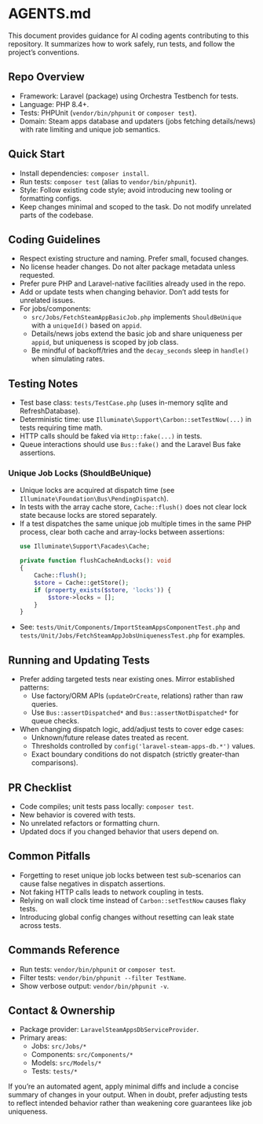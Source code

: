 # AGENTS.md

This document provides guidance for AI coding agents contributing to this repository. It summarizes how to work safely, run tests, and follow the project’s conventions.

## Repo Overview
- Framework: Laravel (package) using Orchestra Testbench for tests.
- Language: PHP 8.4+.
- Tests: PHPUnit (`vendor/bin/phpunit` or `composer test`).
- Domain: Steam apps database and updaters (jobs fetching details/news) with rate limiting and unique job semantics.

## Quick Start
- Install dependencies: `composer install`.
- Run tests: `composer test` (alias to `vendor/bin/phpunit`).
- Style: Follow existing code style; avoid introducing new tooling or formatting configs.
- Keep changes minimal and scoped to the task. Do not modify unrelated parts of the codebase.

## Coding Guidelines
- Respect existing structure and naming. Prefer small, focused changes.
- No license header changes. Do not alter package metadata unless requested.
- Prefer pure PHP and Laravel-native facilities already used in the repo.
- Add or update tests when changing behavior. Don’t add tests for unrelated issues.
- For jobs/components:
  - `src/Jobs/FetchSteamAppBasicJob.php` implements `ShouldBeUnique` with a `uniqueId()` based on `appid`.
  - Details/news jobs extend the basic job and share uniqueness per `appid`, but uniqueness is scoped by job class.
  - Be mindful of backoff/tries and the `decay_seconds` sleep in `handle()` when simulating rates.

## Testing Notes
- Test base class: `tests/TestCase.php` (uses in-memory sqlite and RefreshDatabase).
- Deterministic time: use `Illuminate\Support\Carbon::setTestNow(...)` in tests requiring time math.
- HTTP calls should be faked via `Http::fake(...)` in tests.
- Queue interactions should use `Bus::fake()` and the Laravel Bus fake assertions.

### Unique Job Locks (ShouldBeUnique)
- Unique locks are acquired at dispatch time (see `Illuminate\Foundation\Bus\PendingDispatch`).
- In tests with the array cache store, `Cache::flush()` does not clear lock state because locks are stored separately.
- If a test dispatches the same unique job multiple times in the same PHP process, clear both cache and array-locks between assertions:
  ```php
  use Illuminate\Support\Facades\Cache;
  
  private function flushCacheAndLocks(): void
  {
      Cache::flush();
      $store = Cache::getStore();
      if (property_exists($store, 'locks')) {
          $store->locks = [];
      }
  }
  ```
- See: `tests/Unit/Components/ImportSteamAppsComponentTest.php` and `tests/Unit/Jobs/FetchSteamAppJobsUniquenessTest.php` for examples.

## Running and Updating Tests
- Prefer adding targeted tests near existing ones. Mirror established patterns:
  - Use factory/ORM APIs (`updateOrCreate`, relations) rather than raw queries.
  - Use `Bus::assertDispatched*` and `Bus::assertNotDispatched*` for queue checks.
- When changing dispatch logic, add/adjust tests to cover edge cases:
  - Unknown/future release dates treated as recent.
  - Thresholds controlled by `config('laravel-steam-apps-db.*')` values.
  - Exact boundary conditions do not dispatch (strictly greater-than comparisons).

## PR Checklist
- Code compiles; unit tests pass locally: `composer test`.
- New behavior is covered with tests.
- No unrelated refactors or formatting churn.
- Updated docs if you changed behavior that users depend on.

## Common Pitfalls
- Forgetting to reset unique job locks between test sub-scenarios can cause false negatives in dispatch assertions.
- Not faking HTTP calls leads to network coupling in tests.
- Relying on wall clock time instead of `Carbon::setTestNow` causes flaky tests.
- Introducing global config changes without resetting can leak state across tests.

## Commands Reference
- Run tests: `vendor/bin/phpunit` or `composer test`.
- Filter tests: `vendor/bin/phpunit --filter TestName`.
- Show verbose output: `vendor/bin/phpunit -v`.

## Contact & Ownership
- Package provider: `LaravelSteamAppsDbServiceProvider`.
- Primary areas:
  - Jobs: `src/Jobs/*`
  - Components: `src/Components/*`
  - Models: `src/Models/*`
  - Tests: `tests/*`

If you’re an automated agent, apply minimal diffs and include a concise summary of changes in your output. When in doubt, prefer adjusting tests to reflect intended behavior rather than weakening core guarantees like job uniqueness.

